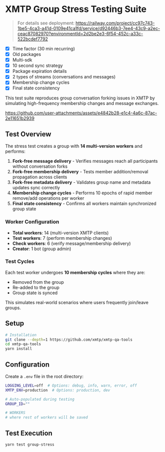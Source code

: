 # XMTP Group Stress Testing Suite

> For details see deployment: https://railway.com/project/cc97c743-1be5-4ca3-a41d-0109e41ca1fd/service/d92446b3-7ee4-43c9-a2ec-ceac87082970?environmentId=2d2be2e3-6f54-452c-a33c-522bcdef7792

- [x] Time factor (30 min recurring)
- [x] Old packages
- [x] Multi-sdk
- [x] 10 second sync strategy
- [x] Package expiration details
- [x] 2 types of streams (conversations and messages)
- [x] Membership change cycles
- [x] Final state consistency

This test suite reproduces group conversation forking issues in XMTP by simulating high-frequency membership changes and message exchanges.

https://github.com/user-attachments/assets/e4842b28-e1c4-4a6c-87ac-2e11651b2939

## Test Overview

The stress test creates a group with **14 multi-version workers** and performs:

1. **Fork-free message delivery** - Verifies messages reach all participants without conversation forks
2. **Fork-free membership delivery** - Tests member addition/removal propagation across clients
3. **Fork-free metadata delivery** - Validates group name and metadata updates sync correctly
4. **Membership change cycles** - Performs 10 epochs of rapid member remove/add operations per worker
5. **Final state consistency** - Confirms all workers maintain synchronized group state

### Worker Configuration

- **Total workers**: 14 (multi-version XMTP clients)
- **Test workers**: 7 (perform membership changes)
- **Check workers**: 6 (verify message/membership delivery)
- **Creator**: 1 bot (group admin)

### Test Cycles

Each test worker undergoes **10 membership cycles** where they are:

- Removed from the group
- Re-added to the group
- Group state is synced

This simulates real-world scenarios where users frequently join/leave groups.

## Setup

```bash
# Installation
git clone --depth=1 https://github.com/xmtp/xmtp-qa-tools
cd xmtp-qa-tools
yarn install
```

## Configuration

Create a `.env` file in the root directory:

```bash
LOGGING_LEVEL=off  # Options: debug, info, warn, error, off
XMTP_ENV=production  # Options: production, dev

# Auto-populated during testing
GROUP_ID=""

# WORKERS
# where rest of workers will be saved
```

## Test Execution

```bash
yarn test group-stress
```
